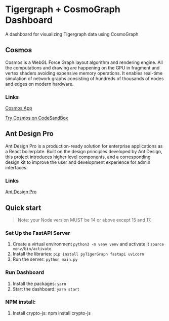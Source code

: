 # Tigergraph + CosmoGraph Dashboard
A dashboard for visualizing Tigergraph data using CosmoGraph
## Cosmos
Cosmos is a WebGL Force Graph layout algorithm and rendering engine. All the computations and drawing are happening on the GPU in fragment and vertex shaders avoiding expensive memory operations.
It enables real-time simulation of network graphs consisting of hundreds of thousands of nodes and edges on modern hardware.
### Links
[Cosmos App](https://cosmograph.app/#library)

[Try Cosmos on CodeSandBox](https://codesandbox.io/s/cosmos-example-fmuf1x?file=/src/index.ts)

## Ant Design Pro
Ant Design Pro is a production-ready solution for enterprise applications as a React boilerplate. Built on the design principles developed by Ant Design, this project introduces higher level components, and a corresponding design kit to improve the user and development experience for admin interfaces.

### Links
[Ant Design Pro](https://pro.ant.design/docs/getting-started/)

## Quick start
> Note: your Node version MUST be 14 or above except 15 and 17.

### Set Up the FastAPI Server
1. Create a virtual environment `python3 -m venv venv` and activate it `source venv/bin/activate`
2. Install the libraries: `pip install pyTigerGraph fastapi uvicorn`
3. Run the server: `python main.py`

### Run Dashboard
1. Install the packages: `yarn`
2. Start the dashboard: `yarn start`

### NPM install:
1. Install crypto-js: npm install crypto-js
